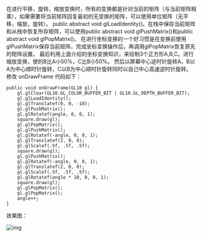 在进行平移，旋转，缩放变换时，所有的变换都是针对当前的矩阵（与当前矩阵相乘），如果需要将当前矩阵回复最初的无变换的矩阵，可以使用单位矩阵（无平移，缩放，旋转）。
public abstract void glLoadIdentity()。在栈中保存当前矩阵和从栈中恢复所存矩阵，可以使用public abstract void glPushMatrix()和public abstract void glPopMatrix()。
在进行坐标变换的一个好习惯是在变换前使用glPushMatrix保存当前矩阵，完成坐标变换操作后，再调用glPopMatrix恢复原先的矩阵设置。
最后利用上面介绍的坐标变换知识，来绘制3个正方形A,B,C。进行缩放变换，使的B比A小50%，C比B小50%。 然后以屏幕中心逆时针旋转A，B以A为中心顺时针旋转，C以B为中心顺时针旋转同时以自己中心高速逆时针旋转。修改 onDrawFrame 代码如下：
```  
public void onDrawFrame(GL10 gl) {
	gl.glClear(GL10.GL_COLOR_BUFFER_BIT | GL10.GL_DEPTH_BUFFER_BIT);
	gl.glLoadIdentity();
	gl.glTranslatef(0, 0, -10);
	gl.glPushMatrix();
	gl.glRotatef(angle, 0, 0, 1);
	square.draw(gl);
	gl.glPopMatrix();
	gl.glPushMatrix();
	gl.glRotatef(-angle, 0, 0, 1);
	gl.glTranslatef(2, 0, 0);
	gl.glScalef(.5f, .5f, .5f);
	square.draw(gl);
	gl.glPushMatrix();
	gl.glRotatef(-angle, 0, 0, 1);
	gl.glTranslatef(2, 0, 0);
	gl.glScalef(.5f, .5f, .5f);
	gl.glRotatef(angle * 10, 0, 0, 1);
	square.draw(gl);
	gl.glPopMatrix();
	gl.glPopMatrix();
	angle++;
}
```
效果图：

![img](http://emanual.github.io/md-android/img/media_3d/04_3d.png) 